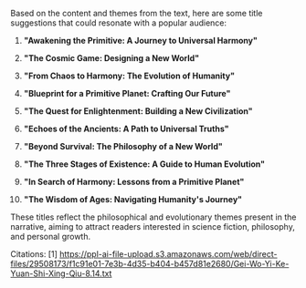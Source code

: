 Based on the content and themes from the text, here are some title suggestions that could resonate with a popular audience:

1. **"Awakening the Primitive: A Journey to Universal Harmony"**

2. **"The Cosmic Game: Designing a New World"**

3. **"From Chaos to Harmony: The Evolution of Humanity"**

4. **"Blueprint for a Primitive Planet: Crafting Our Future"**

5. **"The Quest for Enlightenment: Building a New Civilization"**

6. **"Echoes of the Ancients: A Path to Universal Truths"**

7. **"Beyond Survival: The Philosophy of a New World"**

8. **"The Three Stages of Existence: A Guide to Human Evolution"**

9. **"In Search of Harmony: Lessons from a Primitive Planet"**

10. **"The Wisdom of Ages: Navigating Humanity's Journey"**

These titles reflect the philosophical and evolutionary themes present in the narrative, aiming to attract readers interested in science fiction, philosophy, and personal growth.

Citations:
[1] https://ppl-ai-file-upload.s3.amazonaws.com/web/direct-files/29508173/f1c91e01-7e3b-4d35-b404-b457d81e2680/Gei-Wo-Yi-Ke-Yuan-Shi-Xing-Qiu-8.14.txt
